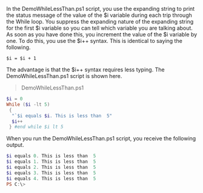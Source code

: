 
In the DemoWhileLessThan.ps1 script, you use the expanding string to print the status message of the value of the $i variable during each trip through the While loop. You suppress the expanding nature of the expanding string for the first $i variable so you can tell which variable you are talking about. As soon as you have done this, you increment the value of the $i variable by one. To do this, you use the $i++ syntax. This is identical to saying the following.
```
$i = $i + 1
```
The advantage is that the $i++ syntax requires less typing. The DemoWhileLessThan.ps1 script is shown here.

> DemoWhileLessThan.ps1

```powershell
$i = 0
While ($i -lt 5)
 {
  "`$i equals $i. This is less than  5"
  $i++
 } #end while $i lt 5
 ```
 When you run the DemoWhileLessThan.ps1 script, you receive the following output.
 
 ```powershell
 $i equals 0. This is less than  5
$i equals 1. This is less than  5
$i equals 2. This is less than  5
$i equals 3. This is less than  5
$i equals 4. This is less than  5
PS C:\>
```
